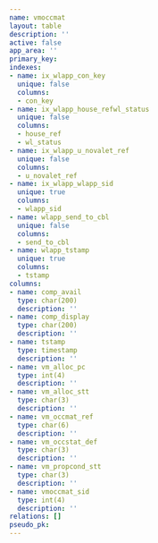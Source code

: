 ```yaml
---
name: vmoccmat
layout: table
description: ''
active: false
app_area: ''
primary_key: 
indexes:
- name: ix_wlapp_con_key
  unique: false
  columns:
  - con_key
- name: ix_wlapp_house_refwl_status
  unique: false
  columns:
  - house_ref
  - wl_status
- name: ix_wlapp_u_novalet_ref
  unique: false
  columns:
  - u_novalet_ref
- name: ix_wlapp_wlapp_sid
  unique: true
  columns:
  - wlapp_sid
- name: wlapp_send_to_cbl
  unique: false
  columns:
  - send_to_cbl
- name: wlapp_tstamp
  unique: true
  columns:
  - tstamp
columns:
- name: comp_avail
  type: char(200)
  description: ''
- name: comp_display
  type: char(200)
  description: ''
- name: tstamp
  type: timestamp
  description: ''
- name: vm_alloc_pc
  type: int(4)
  description: ''
- name: vm_alloc_stt
  type: char(3)
  description: ''
- name: vm_occmat_ref
  type: char(6)
  description: ''
- name: vm_occstat_def
  type: char(3)
  description: ''
- name: vm_propcond_stt
  type: char(3)
  description: ''
- name: vmoccmat_sid
  type: int(4)
  description: ''
relations: []
pseudo_pk: 
---
```



